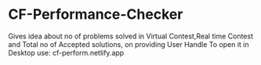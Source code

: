 # CF-Performance-Checker
Gives idea about no of problems solved in Virtual Contest,Real time Contest and Total no of Accepted solutions, on providing User Handle
To open it in Desktop use:   cf-perform.netlify.app
